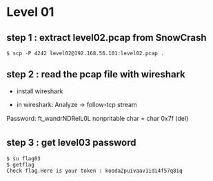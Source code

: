 # Level 01

## step 1 : extract level02.pcap from SnowCrash
```
$ scp -P 4242 level02@192.168.56.101:level02.pcap .
```

## step 2 : read the pcap file with wireshark
- install wireshark

- in wireshark: Analyze -> follow-tcp stream

Password: ft_wandrNDRelL0L
nonpritable char = char 0x7f (del)

## step 3 : get level03 password
```
$ su flag03
$ getflag
Check flag.Here is your token : kooda2puivaav1idi4f57q8iq
```
